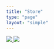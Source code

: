 ```yaml
---
title: "Store"
type: "page"
layout: "simple"
---
```


<div class="store">
  <a target="_blank" title="Canadian Store" href="https://typozzobon.square.site/">
    <img src="/images/canada.png">
  </a>
  <a target="_blank" title="International Store" href="https://typozzobon.square.site/">
    <img src="/images/globe.png">
  </a>
</div>
